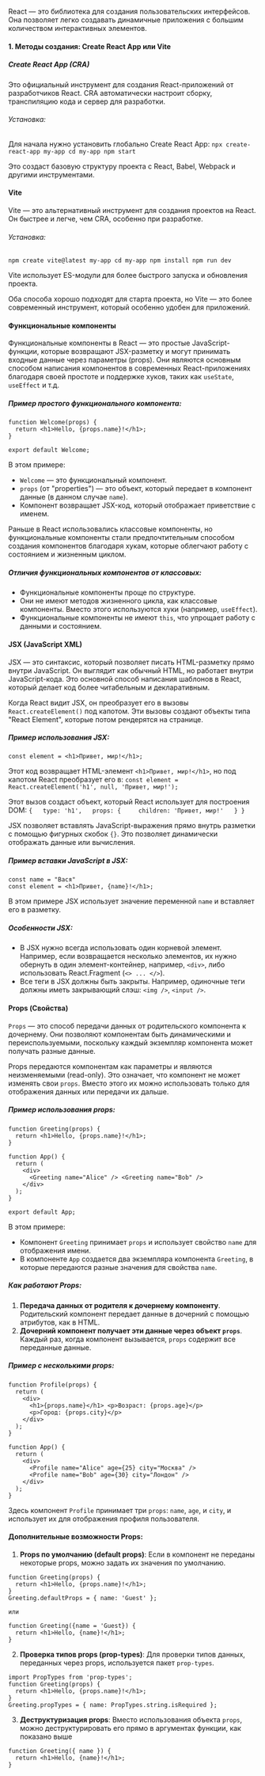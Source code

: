 React — это библиотека для создания пользовательских интерфейсов. Она позволяет легко создавать динамичные приложения с большим количеством интерактивных элементов.

#### 1. **Методы создания: Create React App или Vite**

##### Create React App (CRA)
Это официальный инструмент для создания React-приложений от разработчиков React. CRA автоматически настроит сборку, транспиляцию кода и сервер для разработки.

###### Установка:
Для начала нужно установить глобально Create React App:
`npx create-react-app my-app cd my-app npm start`

Это создаст базовую структуру проекта с React, Babel, Webpack и другими инструментами.

#### Vite
Vite — это альтернативный инструмент для создания проектов на React. Он быстрее и легче, чем CRA, особенно при разработке.

###### Установка:
`npm create vite@latest my-app cd my-app npm install npm run dev`

Vite использует ES-модули для более быстрого запуска и обновления проекта.

Оба способа хорошо подходят для старта проекта, но Vite — это более современный инструмент, который особенно удобен для приложений.

#### **Функциональные компоненты**

Функциональные компоненты в React — это простые JavaScript-функции, которые возвращают JSX-разметку и могут принимать входные данные через параметры (props). Они являются основным способом написания компонентов в современных React-приложениях благодаря своей простоте и поддержке хуков, таких как `useState`, `useEffect` и т.д.

##### Пример простого функционального компонента:

```
function Welcome(props) {
  return <h1>Hello, {props.name}!</h1>;
}

export default Welcome;
```

В этом примере:

- `Welcome` — это функциональный компонент.
- `props` (от "properties") — это объект, который передает в компонент данные (в данном случае `name`).
- Компонент возвращает JSX-код, который отображает приветствие с именем.

Раньше в React использовались классовые компоненты, но функциональные компоненты стали предпочтительным способом создания компонентов благодаря хукам, которые облегчают работу с состоянием и жизненным циклом.

##### Отличия функциональных компонентов от классовых:

- Функциональные компоненты проще по структуре.
- Они не имеют методов жизненного цикла, как классовые компоненты. Вместо этого используются хуки (например, `useEffect`).
- Функциональные компоненты не имеют `this`, что упрощает работу с данными и состоянием.

#### **JSX (JavaScript XML)**

JSX — это синтаксис, который позволяет писать HTML-разметку прямо внутри JavaScript. Он выглядит как обычный HTML, но работает внутри JavaScript-кода. Это основной способ написания шаблонов в React, который делает код более читабельным и декларативным.

Когда React видит JSX, он преобразует его в вызовы `React.createElement()` под капотом. Эти вызовы создают объекты типа "React Element", которые потом рендерятся на странице.

##### Пример использования JSX:
`const element = <h1>Привет, мир!</h1>;`

Этот код возвращает HTML-элемент `<h1>Привет, мир!</h1>`, но под капотом React преобразует его в:
`const element = React.createElement('h1', null, 'Привет, мир!');`

Этот вызов создаст объект, который React использует для построения DOM:
`{   type: 'h1',   props: {     children: 'Привет, мир!'   } }`

JSX позволяет вставлять JavaScript-выражения прямо внутрь разметки с помощью фигурных скобок `{}`. Это позволяет динамически отображать данные или вычисления.

##### Пример вставки JavaScript в JSX:
```
const name = "Вася"
const element = <h1>Привет, {name}!</h1>;
```

В этом примере JSX использует значение переменной `name` и вставляет его в разметку.

##### Особенности JSX:
- В JSX нужно всегда использовать один корневой элемент. Например, если возвращается несколько элементов, их нужно обернуть в один элемент-контейнер, например, `<div>`, либо использовать React.Fragment (`<> ... </>`).
- Все теги в JSX должны быть закрыты. Например, одиночные теги должны иметь закрывающий слэш: `<img />`, `<input />`.

#### **Props (Свойства)**
`Props` — это способ передачи данных от родительского компонента к дочернему. Они позволяют компонентам быть динамическими и переиспользуемыми, поскольку каждый экземпляр компонента может получать разные данные.

Props передаются компонентам как параметры и являются неизменяемыми (read-only). Это означает, что компонент не может изменять свои `props`. Вместо этого их можно использовать только для отображения данных или передачи их дальше.

##### Пример использования props:
```
function Greeting(props) {
  return <h1>Hello, {props.name}!</h1>;
}

function App() {
  return (
    <div>
      <Greeting name="Alice" /> <Greeting name="Bob" />
    </div>
  );
}

export default App;
```

В этом примере:
- Компонент `Greeting` принимает `props` и использует свойство `name` для отображения имени.
- В компоненте `App` создается два экземпляра компонента `Greeting`, в которые передаются разные значения для свойства `name`.

##### Как работают Props:
1. **Передача данных от родителя к дочернему компоненту**. Родительский компонент передает данные в дочерний с помощью атрибутов, как в HTML.
2. **Дочерний компонент получает эти данные через объект `props`**. Каждый раз, когда компонент вызывается, `props` содержит все переданные данные.

##### Пример с несколькими props:

```
function Profile(props) {
  return (
    <div>
      <h1>{props.name}</h1> <p>Возраст: {props.age}</p>
      <p>Город: {props.city}</p>
    </div>
  );
}

function App() {
  return (
    <div>
      <Profile name="Alice" age={25} city="Москва" />
      <Profile name="Bob" age={30} city="Лондон" />
    </div>
  );
}
```

Здесь компонент `Profile` принимает три `props`: `name`, `age`, и `city`, и использует их для отображения профиля пользователя.

#### Дополнительные возможности Props:

1. **Props по умолчанию (default props)**: Если в компонент не переданы некоторые props, можно задать их значения по умолчанию.
```
function Greeting(props) {
  return <h1>Hello, {props.name}!</h1>;
}
Greeting.defaultProps = { name: 'Guest' };

или

function Greeting({name = 'Guest}) {
  return <h1>Hello, {name}!</h1>;
}
```
    
2. **Проверка типов props (prop-types)**: Для проверки типов данных, переданных через props, используется пакет `prop-types`.
```
import PropTypes from 'prop-types';
function Greeting(props) {
  return <h1>Hello, {props.name}!</h1>;
}
Greeting.propTypes = { name: PropTypes.string.isRequired };    
```
    
3. **Деструктуризация props**: Вместо использования объекта `props`, можно деструктурировать его прямо в аргументах функции, как показано выше
    
```
function Greeting({ name }) {
  return <h1>Hello, {name}!</h1>;
}
```